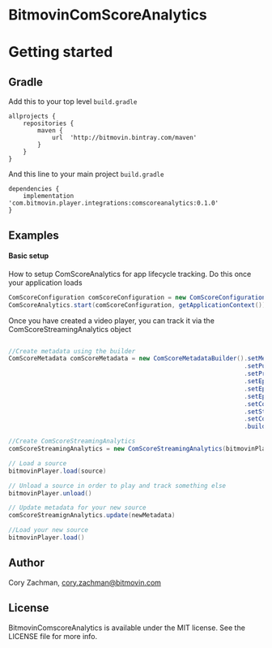 # BitmovinComScoreAnalytics

# Getting started
## Gradle

Add this to your top level `build.gradle`

```
allprojects {
    repositories {
		maven {
			url  'http://bitmovin.bintray.com/maven'
		}
	}
}
```

And this line to your main project `build.gradle`

```
dependencies {
    implementation 'com.bitmovin.player.integrations:comscoreanalytics:0.1.0'
}
```

## Examples

#### Basic setup

How to setup ComScoreAnalytics for app lifecycle tracking. Do this once your application loads

```java
ComScoreConfiguration comScoreConfiguration = new ComScoreConfiguration("YOUR_PUBLISHER_ID", "YOUR_PUBLISHER_SECRET", "YOUR APPLICATION NAME");
ComScoreAnalytics.start(comScoreConfiguration, getApplicationContext());
```

Once you have created a video player, you can track it via the ComScoreStreamingAnalytics object 

```java

//Create metadata using the builder
ComScoreMetadata comScoreMetadata = new ComScoreMetadataBuilder().setMediaType(ComScoreMediaType.LONG_FORM_ON_DEMAND)
                                                                 .setPublisherBrandName("ABC")
                                                                 .setProgramTitle("Modern Family")
                                                                 .setEpisodeTitle("Rash Decisions")
                                                                 .setEpisodeSeasonNumber("1")
                                                                 .setEpisodeNumber("2")
                                                                 .setContentGenre("Comedy")
                                                                 .setStationTitle("Hulu")
                                                                 .setCompleteEpisode(true)
                                                                 .build();

//Create ComScoreStreamingAnalytics 
comScoreStreamingAnalytics = new ComScoreStreamingAnalytics(bitmovinPlayer, comScoreMetadata);

// Load a source
bitmovinPlayer.load(source)

// Unload a source in order to play and track something else
bitmovinPlayer.unload()

// Update metadata for your new source 
comScoreStreamignAnalytics.update(newMetadata)

//Load your new source 
bitmovinPlayer.load()
```

## Author

Cory Zachman, cory.zachman@bitmovin.com

## License

BitmovinComscoreAnalytics is available under the MIT license. See the LICENSE file for more info.
